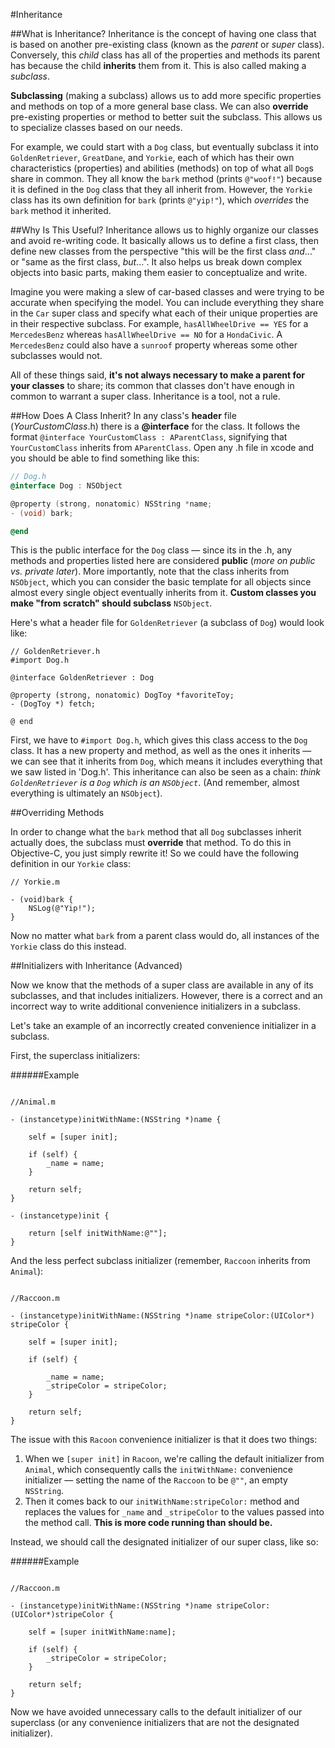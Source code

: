 #Inheritance

##What is Inheritance?
Inheritance is the concept of having one class that is based on another pre-existing class (known as the *parent* or *super* class). Conversely, this *child* class has all of the properties and methods its parent has because the child **inherits** them from it. This is also called making a *subclass*. 

**Subclassing** (making a subclass) allows us to add more specific properties and methods on top of a more general base class. We can also **override** pre-existing properties or method to better suit the subclass. This allows us to specialize classes based on our needs.

For example, we could start with a `Dog` class, but eventually subclass it into `GoldenRetriever`, `GreatDane`, and `Yorkie`, each of which has their own characteristics (properties) and abilities (methods) on top of what all `Dog`s share in common. They all know the `bark` method (prints `@"woof!"`) because it is defined in the `Dog` class that they all inherit from. However, the `Yorkie` class has its own definition for `bark` (prints `@"yip!"`), which *overrides* the `bark` method it inherited. 

##Why Is This Useful?
Inheritance allows us to highly organize our classes and avoid re-writing code. It basically allows us to define a first class, then define new classes from the perspective "this will be the first class *and*..." or "same as the first class, *but*...". It also helps us break down complex objects into basic parts, making them easier to conceptualize and write. 

Imagine you were making a slew of car-based classes and were trying to be accurate when specifying the model. You can include everything they share in the `Car` super class and specify what each of their unique properties are in their respective subclass. For example, `hasAllWheelDrive == YES` for a `MercedesBenz` whereas `hasAllWheelDrive == NO` for a `HondaCivic`. A `MercedesBenz` could also have a `sunroof` property whereas some other subclasses would not.

All of these things said, **it's not always necessary to make a parent for your classes** to share; its common that classes don't have enough in common to warrant a super class. Inheritance is a tool, not a rule. 

##How Does A Class Inherit?
In any class's **header** file (*YourCustomClass*.h) there is a **@interface** for the class. It follows the format `@interface YourCustomClass : AParentClass`, signifying that `YourCustomClass` inherits from `AParentClass`. Open any .h file in xcode and you should be able to find something like this:

```objective-c
// Dog.h
@interface Dog : NSObject

@property (strong, nonatomic) NSString *name;
- (void) bark;

@end
```
This is the public interface for the `Dog` class — since its in the .h, any methods and properties listed here are considered **public** (*more on public vs. private later*). More importantly, note that the class inherits from `NSObject`, which you can consider the basic template for all objects since almost every single object eventually inherits from it. **Custom classes you make "from scratch" should subclass** `NSObject`. 

Here's what a header file for `GoldenRetriever` (a subclass of `Dog`) would look like: 

```obj-c
// GoldenRetriever.h
#import Dog.h

@interface GoldenRetriever : Dog

@property (strong, nonatomic) DogToy *favoriteToy;
- (DogToy *) fetch; 

@ end
```
First, we have to `#import Dog.h`, which gives this class access to the `Dog` class. It has a new property and method, as well as the ones it inherits — we can see that it inherits from `Dog`, which means it includes everything that we saw listed in 'Dog.h'. This inheritance can also be seen as a chain: *think `GoldenRetriever` is a `Dog` which is an `NSObject`*. (And remember, almost everything is ultimately an `NSObject`).

##Overriding Methods

In order to change what the `bark` method that all `Dog` subclasses inherit actually does, the subclass must **override** that method. To do this in Objective-C, you just simply rewrite it! So we could have the following definition in our `Yorkie` class:

```objc
// Yorkie.m

- (void)bark {
	NSLog(@"Yip!");
}
```
Now no matter what `bark` from a parent class would do, all instances of the `Yorkie` class do this instead.

##Initializers with Inheritance (Advanced)

Now we know that the methods of a super class are available in any of its subclasses, and that includes initializers. However, there is a correct and an incorrect way to write additional convenience initializers in a subclass.

Let's take an example of an incorrectly created convenience initializer in a subclass.

First, the superclass initializers:

######Example
```objc

//Animal.m

- (instancetype)initWithName:(NSString *)name {
	
	self = [super init];

	if (self) {
		_name = name;
	}

	return self;
}

- (instancetype)init {
	
	return [self initWithName:@""];
}

```

And the less perfect subclass initializer (remember, `Raccoon` inherits from `Animal`):

```objc

//Raccoon.m

- (instancetype)initWithName:(NSString *)name stripeColor:(UIColor*) stripeColor {
	
	self = [super init];

	if (self) {

		_name = name;
		_stripeColor = stripeColor;
	}

	return self;
}

```

The issue with this `Racoon` convenience initializer is that it does two things: 
   
   1. When we `[super init]` in `Racoon`, we're calling the default initializer from `Animal`, which consequently calls the `initWithName:` convenience initializer — setting the name of the `Raccoon` to be `@""`, an empty `NSString`. 
   2. Then it comes back to our `initWithName:stripeColor:` method and replaces the values for `_name` and `_stripeColor` to the values passed into the method call. **This is more code running than should be.** 

Instead, we should call the designated initializer of our super class, like so:

######Example

```objc

//Raccoon.m

- (instancetype)initWithName:(NSString *)name stripeColor:(UIColor*)stripeColor {
	
	self = [super initWithName:name];

	if (self) {
		_stripeColor = stripeColor;
	}

	return self;
}
```
Now we have avoided unnecessary calls to the default initializer of our superclass (or any convenience initializers that are not the designated initializer).


